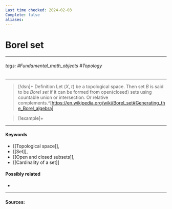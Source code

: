 ```yaml
---
Last time checked: 2024-02-03
Complete: false
aliases:
---
```

# Borel set
***
###### tags: #Fundamental_math_objects #Topology 
***
>[!dsn]+ Definition
>Let $(X,\tau)$ be a topological space. Then set $B$ is said to be *Borel set* if it can be formed from open(closed) sets using countable union or intersection. Or relative complements.^[https://en.wikipedia.org/wiki/Borel_set#Generating_the_Borel_algebra]

>[!example]+ 
>
***
#### Keywords
- [[Topological space]],
- [[Set]],
- [[Open and closed subsets]],
- [[Cardinality of a set]]
#### Possibly related
- 
***
#### Sources: